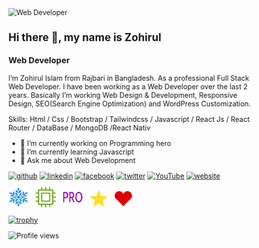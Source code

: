 ![Web Developer](https://lh3.googleusercontent.com/a-/AOh14Ggy6akUz8PphnlEND0Y7GsaaW_KZU7TtqVoYm0G=s96-c-rg-br100)

## Hi there 👋, my name is Zohirul
### Web Developer


I’m Zohirul Islam from Rajbari in Bangladesh. As a professional Full Stack Web Developer. I have been working as a Web Developer over the last 2 years. Basically I’m working Web Design & Development, Responsive Design, SEO(Search Engine Optimization) and WordPress Customization.

Skills: Html / Css / Bootstrap / Tailwindcss / Javascript / React Js / React Router / DataBase / MongoDB /React Nativ

- 🔭 I’m currently working on Programming hero 
- 🌱 I’m currently learning Javascript 
- 💬 Ask me about Web Development 


[<img src='https://cdn.jsdelivr.net/npm/simple-icons@3.0.1/icons/github.svg' alt='github' height='40'>](https://github.com/https://github.com/zohirul22)  [<img src='https://cdn.jsdelivr.net/npm/simple-icons@3.0.1/icons/linkedin.svg' alt='linkedin' height='40'>](https://www.linkedin.com/in/https://www.linkedin.com/in/web-zohirul-0bb880224//)  [<img src='https://cdn.jsdelivr.net/npm/simple-icons@3.0.1/icons/facebook.svg' alt='facebook' height='40'>](https://www.facebook.com/https://www.facebook.com/shahinrth8uyhuf)  [<img src='https://cdn.jsdelivr.net/npm/simple-icons@3.0.1/icons/twitter.svg' alt='twitter' height='40'>](https://twitter.com/###)  [<img src='https://cdn.jsdelivr.net/npm/simple-icons@3.0.1/icons/youtube.svg' alt='YouTube' height='40'>](https://www.youtube.com/channel/###)  [<img src='https://cdn.jsdelivr.net/npm/simple-icons@3.0.1/icons/icloud.svg' alt='website' height='40'>](####)  

<a href='https://archiveprogram.github.com/'><img src='https://raw.githubusercontent.com/acervenky/animated-github-badges/master/assets/acbadge.gif' width='40' height='40'></a> <a href='https://docs.github.com/en/developers'><img src='https://raw.githubusercontent.com/acervenky/animated-github-badges/master/assets/devbadge.gif' width='40' height='40'></a> <a href='https://github.com/pricing'><img src='https://raw.githubusercontent.com/acervenky/animated-github-badges/master/assets/pro.gif' width='40' height='40'></a> <a href='https://stars.github.com/'><img src='https://raw.githubusercontent.com/acervenky/animated-github-badges/master/assets/starbadge.gif' width='35' height='35'></a> <a href='https://docs.github.com/en/github/supporting-the-open-source-community-with-github-sponsors'><img src='https://raw.githubusercontent.com/acervenky/animated-github-badges/master/assets/sponsorbadge.gif' width='35' height='35'></a> 

[![trophy](https://github-profile-trophy.vercel.app/?username=https://github.com/zohirul22)](https://github.com/ryo-ma/github-profile-trophy)

![Profile views](https://gpvc.arturio.dev/https://github.com/zohirul22)    
